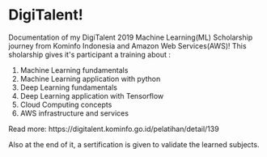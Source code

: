 <h1>DigiTalent!</h1>

Documentation of my DigiTalent 2019 Machine Learning(ML) Scholarship journey from Kominfo Indonesia and Amazon Web Services(AWS)!
This sholarship gives it's participant a training about :
1. Machine Learning fundamentals
2. Machine Learning application with python
3. Deep Learning fundamentals
4. Deep Learning application with Tensorflow
5. Cloud Computing concepts
6. AWS infrastructure and services
<p>Read more: https://digitalent.kominfo.go.id/pelatihan/detail/139</p>

<p>Also at the end of it, a sertification is given to validate the learned subjects.</p>
